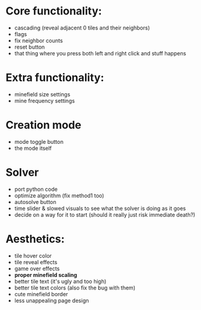 # Core functionality:
 * cascading (reveal adjacent 0 tiles and their neighbors)
 * flags
 * fix neighbor counts
 * reset button
 * that thing where you press both left and right click and stuff happens

# Extra functionality:
 * minefield size settings
 * mine frequency settings

# Creation mode
 * mode toggle button
 * the mode itself

# Solver
 * port python code
 * optimize algorithm (fix method1 too)
 * autosolve button
 * time slider & slowed visuals to see what the solver is doing as it goes
 * decide on a way for it to start (should it really just risk immediate death?)

# Aesthetics:
 * tile hover color
 * tile reveal effects
 * game over effects
 * **proper minefield scaling**
 * better tile text (it's ugly and too high)
 * better tile text colors (also fix the bug with them)
 * cute minefield border
 * less unappealing page design